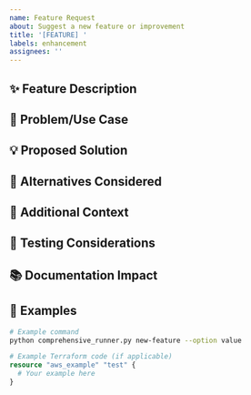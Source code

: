 ```yaml
---
name: Feature Request
about: Suggest a new feature or improvement
title: '[FEATURE] '
labels: enhancement
assignees: ''
---
```


## ✨ Feature Description
<!-- A clear description of what you want to happen -->

## 🎯 Problem/Use Case
<!-- What problem does this solve? Why is this feature needed? -->

## 💡 Proposed Solution
<!-- How would you like this feature to work? -->

## 🔄 Alternatives Considered
<!-- Any alternative solutions or features you've considered -->

## 📝 Additional Context
<!-- Add any other context, screenshots, or examples -->

## 🧪 Testing Considerations
<!-- How should this feature be tested? -->

## 📚 Documentation Impact
<!-- Will this require documentation updates? -->

## 🎨 Examples
<!-- Provide examples of how this would be used -->
```bash
# Example command
python comprehensive_runner.py new-feature --option value
```

```terraform
# Example Terraform code (if applicable)
resource "aws_example" "test" {
  # Your example here
}
```
